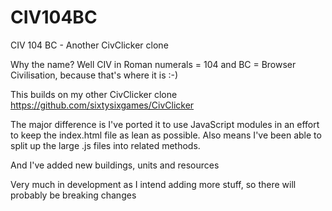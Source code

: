 # CIV104BC
CIV 104 BC - Another CivClicker clone

Why the name?
Well CIV in Roman numerals = 104 and BC = Browser Civilisation, because that's where it is :-)

This builds on my other CivClicker clone https://github.com/sixtysixgames/CivClicker

The major difference is I've ported it to use JavaScript modules in an effort to keep the index.html file as lean as possible.
Also means I've been able to split up the large .js files into related methods.

And I've added new buildings, units and resources

Very much in development as I intend adding more stuff, so there will probably be breaking changes
